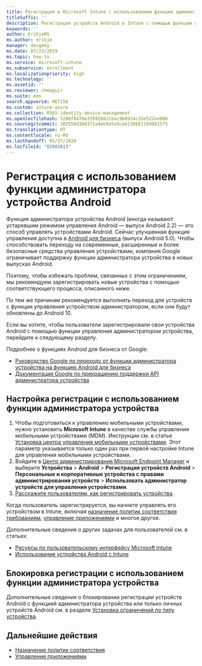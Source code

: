 ```yaml
---
title: Регистрация в Microsoft Intune с использованием функции администратора устройства Android
titleSuffix: ''
description: Регистрация устройств Android в Intune с помощью функции администратора устройства.
keywords: ''
author: ErikjeMS
ms.author: erikje
manager: dougeby
ms.date: 07/23/2019
ms.topic: how-to
ms.service: microsoft-intune
ms.subservice: enrollment
ms.localizationpriority: high
ms.technology: ''
ms.assetid: ''
ms.reviewer: chmaguir
ms.suite: ems
search.appverid: MET150
ms.custom: intune-azure
ms.collection: M365-identity-device-management
ms.openlocfilehash: 5200f0476e3f692b02cbac9b0934c35e522ee906
ms.sourcegitcommit: 302556d3b03f1a4eb9a5a9ce6138b8119d901575
ms.translationtype: HT
ms.contentlocale: ru-RU
ms.lasthandoff: 05/27/2020
ms.locfileid: "83983613"
---
```

# <a name="android-device-administrator-enrollment"></a>Регистрация с использованием функции администратора устройства Android

Функция администратора устройства Android (иногда называют устаревшим режимом управления Android — выпуск Android 2.2) — это способ управлять устройствами Android. Сейчас улучшенная функция управления доступна в [Android для бизнеса](https://www.android.com/enterprise/management/) (выпуск Android 5.0). Чтобы способствовать переходу на современные, расширенные и более безопасные средства управления устройствами, компания Google ограничивает поддержку функции администратора устройства в новых выпусках Android.

Поэтому, чтобы избежать проблем, связанных с этим ограничением, мы рекомендуем зарегистрировать новые устройства с помощью соответствующего процесса, описанного ниже.

По тем же причинам рекомендуется выполнить переход для устройств с функции управления устройством администратором, если они будут обновлены до Android 10. 

Если вы хотите, чтобы пользователи зарегистрировали свои устройства Android с помощью функции управления администратором устройства, перейдите к следующему разделу.  

Подробнее о функциях Android для бизнеса от Google:
- [Руководство Google по переходу от функции администратора устройства на функцию Android для бизнеса](http://static.googleusercontent.com/media/android.com/en/enterprise/static/2016/pdfs/enterprise/Android-Enterprise-Migration-Bluebook_2019.pdf)
- [Документация Google по прекращению поддержки API администратора устройства](https://developers.google.com/android/work/device-admin-deprecation)

## <a name="set-up-device-administrator-enrollment"></a>Настройка регистрации с использованием функции администратора устройства

1. Чтобы подготовиться к управлению мобильными устройствами, нужно установить **Microsoft Intune** в качестве службы управления мобильными устройствами (MDM). Инструкции см. в статье [Установка центра управления мобильными устройствами](../fundamentals/mdm-authority-set.md). Этот параметр указывается только один раз при первой настройке Intune для управления мобильными устройствами.
2. Войдите в [Центр администрирования Microsoft Endpoint Manager](https://go.microsoft.com/fwlink/?linkid=2109431) и выберите **Устройства** > **Android** > **Регистрация устройств Android** > **Персональные и корпоративные устройства с правами администрирования устройств** > **Использовать администратор устройств для управления устройствами**.
3. [Расскажите пользователям, как регистрировать устройства](../user-help/enroll-device-android-company-portal.md).  

Когда пользователь зарегистрируется, вы начнете управлять его устройством в Intune, включая [назначение политик соответствия требованиям](../protect/compliance-policy-create-android.md), [управление приложениями](../apps/app-management.md) и многое другое.

Дополнительные сведения о других задачах для пользователей см. в статьях:
- [Ресурсы по пользовательскому интерфейсу Microsoft Intune](../fundamentals/end-user-educate.md)
- [Использование устройства Android с Intune](https://docs.microsoft.com/mem/intune/user-help/why-enroll-android-device)


## <a name="block-device-administrator-enrollment"></a>Блокировка регистрации с использованием функции администратора устройства
Дополнительные сведения о блокировании регистрации устройств Android с функцией администратора устройства или только личных устройств Android см. в разделе [Установка ограничений по типу устройства](enrollment-restrictions-set.md).


## <a name="next-steps"></a>Дальнейшие действия
- [Назначение политик соответствия](../protect/compliance-policy-create-android.md)
- [Управление приложениями](../apps/app-management.md)
